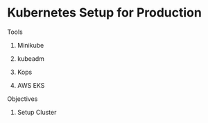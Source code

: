 # Kubernetes Setup for Production

Tools

1. Minikube

2. kubeadm

3. Kops

4. AWS EKS

Objectives

1. Setup Cluster
